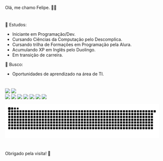 Olá, me chamo Felipe. 🤝😁

#

🌱 Estudos:
 - Iniciante em Programação/Dev.
 - Cursando Ciências da Computação pelo Descomplica.
 - Cursando trilha de Formações em Programação pela Alura.
 - Acumulando XP em Inglês pelo Duolingo.
 - Em transição de carreira.

🤔 Busco: 
- Oportunidades de aprendizado na área de TI.

#

<div>
  <img height="165em" src="https://github-readme-stats.vercel.app/api?username=Incognoscivell&show_icons=true&theme=dracula&include_all_commits=true&count_private=true"/>
  <img height="165em" src="https://github-readme-stats.vercel.app/api/top-langs/?username=Incognoscivell&layout=compact&langs_count=16&theme=dracula"/>
  </div>
  
  <div>
  <a href="https://github.com/Incognoscivell" target="_blank"><img src="https://img.shields.io/badge/GitHub-100000?style=for-the-badge&logo=github&logoColor=white" target="_blank"></a>
  <a href="https://codepen.io/felipe-camargo-the-selector" target="_blank"><img src="https://img.shields.io/badge/CodePen-white?style=for-the-badge&logo=codepen&logoColor=black" target="_blank"></a>
  <a href="https://www.instagram.com/felipe93.camargo/" target="_blank"><img src="https://img.shields.io/badge/Instagram-%23E4405F.svg?style=for-the-badge&logo=Instagram&logoColor=white" target="_blank"></a>
  <a href="https://www.youtube.com/channel/UCSRQa7jQVHZkitVjNkmckyg" target="_blank"><img src="https://img.shields.io/badge/YouTube-%23FF0000.svg?style=for-the-badge&logo=YouTube&logoColor=white"></a>
  <a href="https://www.duolingo.com/profile/felipe93.camargo" target="_blank"><img src="https://img.shields.io/badge/Duolingo-%234DC730.svg?style=for-the-badge&logo=Duolingo&logoColor=white" target="_blank"></a>
  <a href="https://www.linkedin.com/in/incognoscivell/" target="_blank"><img src="https://img.shields.io/badge/linkedin-%230077B5.svg?style=for-the-badge&logo=linkedin&logoColor=white" target="_blank"></a>
   <a href="https://t.me/Incognoscivell" target="_blank"><img src="https://img.shields.io/badge/Telegram-2CA5E0?style=for-the-badge&logo=telegram&logoColor=white" target="_blank"></a>
  </div>

![Snake animation](https://github.com/Incognoscivell/Incognoscivell/blob/output/github-contribution-grid-snake.svg)

#

Obrigado pela visita! 👋
